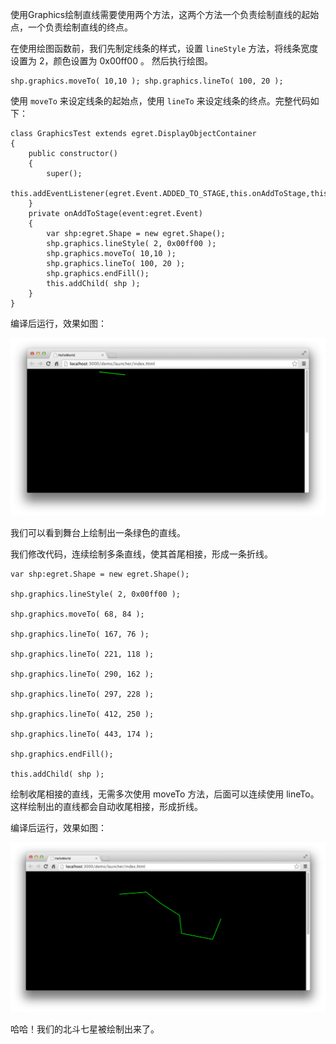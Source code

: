 使用Graphics绘制直线需要使用两个方法，这两个方法一个负责绘制直线的起始点，一个负责绘制直线的终点。

在使用绘图函数前，我们先制定线条的样式，设置 `lineStyle` 方法，将线条宽度设置为 2，颜色设置为 0x00ff00 。 然后执行绘图。

```
shp.graphics.moveTo( 10,10 ); shp.graphics.lineTo( 100, 20 );
```

使用 `moveTo` 来设定线条的起始点，使用 `lineTo` 来设定线条的终点。完整代码如下：

```
class GraphicsTest extends egret.DisplayObjectContainer
{
    public constructor()
    {
        super();
        this.addEventListener(egret.Event.ADDED_TO_STAGE,this.onAddToStage,this);
    }
    private onAddToStage(event:egret.Event)
    {
        var shp:egret.Shape = new egret.Shape();
        shp.graphics.lineStyle( 2, 0x00ff00 );
        shp.graphics.moveTo( 10,10 );
        shp.graphics.lineTo( 100, 20 );
        shp.graphics.endFill();
        this.addChild( shp );
    }
}
```

编译后运行，效果如图：

![](566153894306a.png)

我们可以看到舞台上绘制出一条绿色的直线。

我们修改代码，连续绘制多条直线，使其首尾相接，形成一条折线。

```
var shp:egret.Shape = new egret.Shape();

shp.graphics.lineStyle( 2, 0x00ff00 );

shp.graphics.moveTo( 68, 84 );

shp.graphics.lineTo( 167, 76 );

shp.graphics.lineTo( 221, 118 );

shp.graphics.lineTo( 290, 162 );

shp.graphics.lineTo( 297, 228 );

shp.graphics.lineTo( 412, 250 );

shp.graphics.lineTo( 443, 174 );

shp.graphics.endFill();

this.addChild( shp );
```

绘制收尾相接的直线，无需多次使用 moveTo 方法，后面可以连续使用 lineTo。这样绘制出的直线都会自动收尾相接，形成折线。

编译后运行，效果如图：

![](5661538977888.png)

哈哈！我们的北斗七星被绘制出来了。

